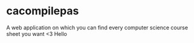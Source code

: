 # cacompilepas
A web application on which you can find every computer science course sheet you want &lt;3
Hello
